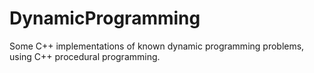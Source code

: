 # DynamicProgramming
Some C++ implementations of known dynamic programming problems, using C++ procedural programming.
